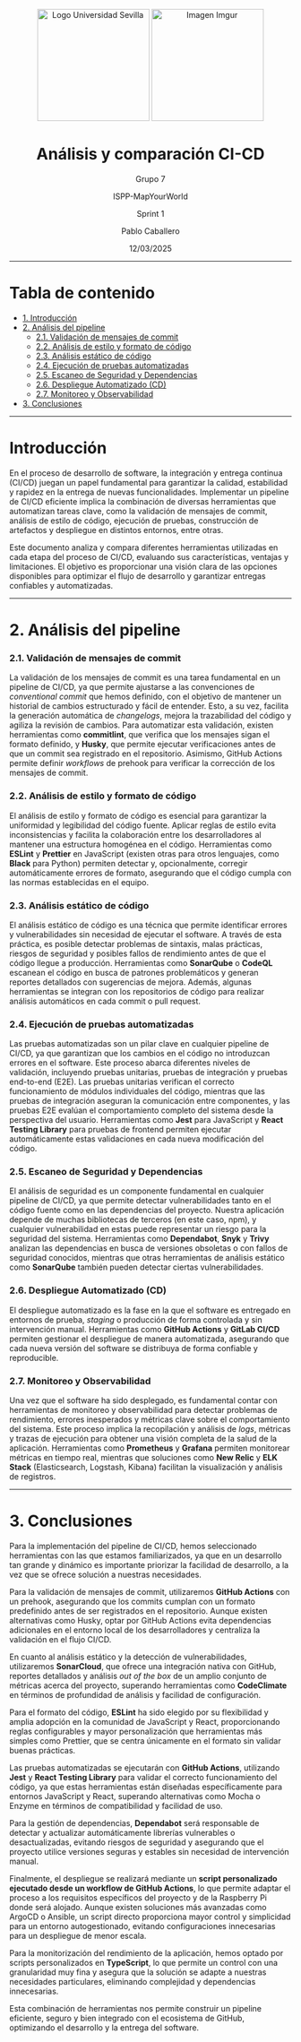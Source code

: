 <p align="center">
  <img src="https://www.ucm.es/al-acmes/file/logo-universidad-sevilla/?ver" alt="Logo Universidad Sevilla" width="200" height="200">
  <img src="https://i.imgur.com/vlzkG4H.png" alt="Imagen Imgur" width="auto" height="200">
</p>

<h1 align="center">Análisis y comparación CI-CD</h1>

<p align="center">
    Grupo 7
</p>
<p align="center">
    ISPP-MapYourWorld
</p>
<p align="center">
    Sprint 1
</p>
<p align="center">
    Pablo Caballero 
</p>
<p align="center">
    12/03/2025
</p>


---

# Tabla de contenido

- [1. Introducción](#introducción)
- [2. Análisis del pipeline](#análisis-del-pipeline)
  - [2.1. Validación de mensajes de commit](#validación-de-mensajes-de-commit)
  - [2.2. Análisis de estilo y formato de código](#análisis-de-estilo-y-formato-de-código)
  - [2.3. Análisis estático de código](#análisis-estático-de-código)
  - [2.4. Ejecución de pruebas automatizadas](#ejecución-de-pruebas-automatizadas)
  - [2.5. Escaneo de Seguridad y Dependencias](#escaneo-de-seguridad-y-dependencias)
  - [2.6. Despliegue Automatizado (CD)](#despliegue-automatizado-cd)
  - [2.7. Monitoreo y Observabilidad](#monitoreo-y-observabilidad)
- [3. Conclusiones](#conclusiones)

---

# Introducción

En el proceso de desarrollo de software, la integración y entrega continua (CI/CD) juegan un papel fundamental para garantizar la calidad, estabilidad y rapidez en la entrega de nuevas funcionalidades. Implementar un pipeline de CI/CD eficiente implica la combinación de diversas herramientas que automatizan tareas clave, como la validación de mensajes de commit, análisis de estilo de código, ejecución de pruebas, construcción de artefactos y despliegue en distintos entornos, entre otras.

Este documento analiza y compara diferentes herramientas utilizadas en cada etapa del proceso de CI/CD, evaluando sus características, ventajas y limitaciones. El objetivo es proporcionar una visión clara de las opciones disponibles para optimizar el flujo de desarrollo y garantizar entregas confiables y automatizadas.

---

# 2. Análisis del pipeline

### 2.1. Validación de mensajes de commit

La validación de los mensajes de commit es una tarea fundamental en un pipeline de CI/CD, ya que permite ajustarse a las convenciones de *conventional commit* que hemos definido, con el objetivo de mantener un historial de cambios estructurado y fácil de entender. Esto, a su vez, facilita la generación automática de *changelogs*, mejora la trazabilidad del código y agiliza la revisión de cambios. Para automatizar esta validación, existen herramientas como **commitlint**, que verifica que los mensajes sigan el formato definido, y **Husky**, que permite ejecutar verificaciones antes de que un commit sea registrado en el repositorio. Asimismo, GitHub Actions permite definir *workflows* de prehook para verificar la corrección de los mensajes de commit.

### 2.2. Análisis de estilo y formato de código

El análisis de estilo y formato de código es esencial para garantizar la uniformidad y legibilidad del código fuente. Aplicar reglas de estilo evita inconsistencias y facilita la colaboración entre los desarrolladores al mantener una estructura homogénea en el código. Herramientas como **ESLint** y **Prettier** en JavaScript (existen otras para otros lenguajes, como **Black** para Python) permiten detectar y, opcionalmente, corregir automáticamente errores de formato, asegurando que el código cumpla con las normas establecidas en el equipo.

### 2.3. Análisis estático de código

El análisis estático de código es una técnica que permite identificar errores y vulnerabilidades sin necesidad de ejecutar el software. A través de esta práctica, es posible detectar problemas de sintaxis, malas prácticas, riesgos de seguridad y posibles fallos de rendimiento antes de que el código llegue a producción. Herramientas como **SonarQube** o **CodeQL** escanean el código en busca de patrones problemáticos y generan reportes detallados con sugerencias de mejora. Además, algunas herramientas se integran con los repositorios de código para realizar análisis automáticos en cada commit o pull request.

### 2.4. Ejecución de pruebas automatizadas

Las pruebas automatizadas son un pilar clave en cualquier pipeline de CI/CD, ya que garantizan que los cambios en el código no introduzcan errores en el software. Este proceso abarca diferentes niveles de validación, incluyendo pruebas unitarias, pruebas de integración y pruebas end-to-end (E2E). Las pruebas unitarias verifican el correcto funcionamiento de módulos individuales del código, mientras que las pruebas de integración aseguran la comunicación entre componentes, y las pruebas E2E evalúan el comportamiento completo del sistema desde la perspectiva del usuario. Herramientas como **Jest** para JavaScript y **React Testing Library** para pruebas de frontend permiten ejecutar automáticamente estas validaciones en cada nueva modificación del código.

### 2.5. Escaneo de Seguridad y Dependencias

El análisis de seguridad es un componente fundamental en cualquier pipeline de CI/CD, ya que permite detectar vulnerabilidades tanto en el código fuente como en las dependencias del proyecto. Nuestra aplicación depende de muchas bibliotecas de terceros (en este caso, npm), y cualquier vulnerabilidad en estas puede representar un riesgo para la seguridad del sistema. Herramientas como **Dependabot**, **Snyk** y **Trivy** analizan las dependencias en busca de versiones obsoletas o con fallos de seguridad conocidos, mientras que otras herramientas de análisis estático como **SonarQube** también pueden detectar ciertas vulnerabilidades.

### 2.6. Despliegue Automatizado (CD)

El despliegue automatizado es la fase en la que el software es entregado en entornos de prueba, *staging* o producción de forma controlada y sin intervención manual. Herramientas como **GitHub Actions** y **GitLab CI/CD** permiten gestionar el despliegue de manera automatizada, asegurando que cada nueva versión del software se distribuya de forma confiable y reproducible.

### 2.7. Monitoreo y Observabilidad

Una vez que el software ha sido desplegado, es fundamental contar con herramientas de monitoreo y observabilidad para detectar problemas de rendimiento, errores inesperados y métricas clave sobre el comportamiento del sistema. Este proceso implica la recopilación y análisis de *logs*, métricas y trazas de ejecución para obtener una visión completa de la salud de la aplicación. Herramientas como **Prometheus** y **Grafana** permiten monitorear métricas en tiempo real, mientras que soluciones como **New Relic** y **ELK Stack** (Elasticsearch, Logstash, Kibana) facilitan la visualización y análisis de registros.

---

# 3. Conclusiones

Para la implementación del pipeline de CI/CD, hemos seleccionado herramientas con las que estamos familiarizados, ya que en un desarrollo tan grande y dinámico es importante priorizar la facilidad de desarrollo, a la vez que se ofrece solución a nuestras necesidades.

Para la validación de mensajes de commit, utilizaremos **GitHub Actions** con un prehook, asegurando que los commits cumplan con un formato predefinido antes de ser registrados en el repositorio. Aunque existen alternativas como Husky, optar por GitHub Actions evita dependencias adicionales en el entorno local de los desarrolladores y centraliza la validación en el flujo CI/CD.

En cuanto al análisis estático y la detección de vulnerabilidades, utilizaremos **SonarCloud**, que ofrece una integración nativa con GitHub, reportes detallados y análisis *out of the box* de un amplio conjunto de métricas acerca del proyecto, superando herramientas como **CodeClimate** en términos de profundidad de análisis y facilidad de configuración.

Para el formato del código, **ESLint** ha sido elegido por su flexibilidad y amplia adopción en la comunidad de JavaScript y React, proporcionando reglas configurables y mayor personalización que herramientas más simples como Prettier, que se centra únicamente en el formato sin validar buenas prácticas.

Las pruebas automatizadas se ejecutarán con **GitHub Actions**, utilizando **Jest** y **React Testing Library** para validar el correcto funcionamiento del código, ya que estas herramientas están diseñadas específicamente para entornos JavaScript y React, superando alternativas como Mocha o Enzyme en términos de compatibilidad y facilidad de uso.

Para la gestión de dependencias, **Dependabot** será responsable de detectar y actualizar automáticamente librerías vulnerables o desactualizadas, evitando riesgos de seguridad y asegurando que el proyecto utilice versiones seguras y estables sin necesidad de intervención manual.

Finalmente, el despliegue se realizará mediante un **script personalizado ejecutado desde un workflow de GitHub Actions**, lo que permite adaptar el proceso a los requisitos específicos del proyecto y de la Raspberry Pi donde será alojado. Aunque existen soluciones más avanzadas como ArgoCD o Ansible, un script directo proporciona mayor control y simplicidad para un entorno autogestionado, evitando configuraciones innecesarias para un despliegue de menor escala.

Para la monitorización del rendimiento de la aplicación, hemos optado por scripts personalizados en **TypeScript**, lo que permite un control con una granularidad muy fina y asegura que la solución se adapte a nuestras necesidades particulares, eliminando complejidad y dependencias innecesarias.

Esta combinación de herramientas nos permite construir un pipeline eficiente, seguro y bien integrado con el ecosistema de GitHub, optimizando el desarrollo y la entrega del software.
